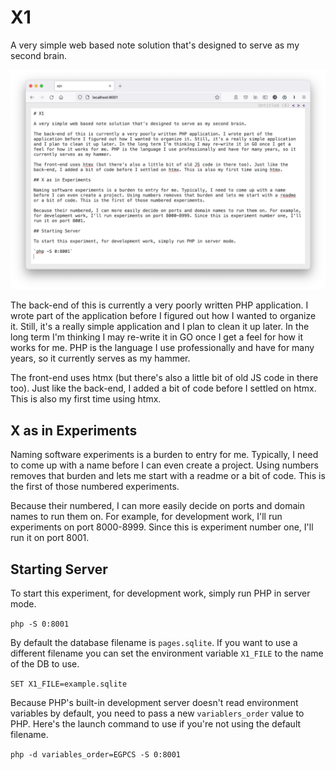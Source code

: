 # X1

A very simple web based note solution that's designed to serve as my second brain.

![X1 Screenshot](media/x1-screenshot.png)

The back-end of this is currently a very poorly written PHP application. I wrote part of the application before I figured out how I wanted to organize it. Still, it's a really simple application and I plan to clean it up later. In the long term I'm thinking I may re-write it in GO once I get a feel for how it works for me. PHP is the language I use professionally and have for many years, so it currently serves as my hammer.

The front-end uses htmx (but there's also a little bit of old JS code in there too). Just like the back-end, I added a bit of code before I settled on htmx. This is also my first time using htmx.

## X as in Experiments

Naming software experiments is a burden to entry for me. Typically, I need to come up with a name before I can even create a project. Using numbers removes that burden and lets me start with a readme or a bit of code. This is the first of those numbered experiments.

Because their numbered, I can more easily decide on ports and domain names to run them on. For example, for development work, I'll run experiments on port 8000-8999. Since this is experiment number one, I'll run it on port 8001.

## Starting Server

To start this experiment, for development work, simply run PHP in server mode.

`php -S 0:8001`

By default the database filename is `pages.sqlite`. If you want to use a different filename you can set the environment variable `X1_FILE` to the name of the DB to use.

`SET X1_FILE=example.sqlite`

Because PHP's built-in development server doesn't read environment variables by default, you need to pass a new `variablers_order` value to PHP. Here's the launch command to use if you're not using the default filename.

`php -d variables_order=EGPCS -S 0:8001`
